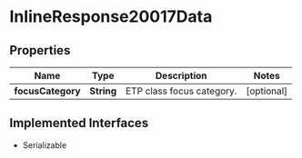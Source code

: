 

# InlineResponse20017Data


## Properties

Name | Type | Description | Notes
------------ | ------------- | ------------- | -------------
**focusCategory** | **String** | ETP class focus category. |  [optional]


## Implemented Interfaces

* Serializable



